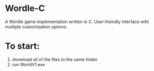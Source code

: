 # Wordle-C
A Wordle game implementation written in C. User-freindly interface with multiple customization options.

# To start:
1. donwload all of the files to the same folder
2. run WorldV1.exe
